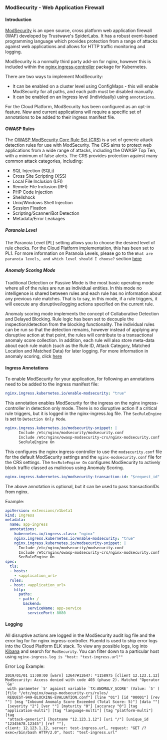 ### ModSecurity - Web Application Firewall

#### Introduction

[ModSecurity](http://www.modsecurity.org/about.html) is an open source, cross platform web application firewall (WAF) developed by Trustwave's SpiderLabs. It has a robust event-based programming language which provides protection from a range of attacks against web applications and allows for HTTP traffic monitoring and logging. 

ModSecurity is a normally third party add-on for nginx, however this is included within the [nginx ingress-controller](https://github.com/kubernetes/ingress-nginx) package for Kubernetes. 

There are two ways to implement ModSecurity:
  
 - It can be enabled on a cluster level using ConfigMaps - this will enable ModSecurity for all paths, and each path must be disabled manually.
 - It can be enabled on an Ingress level (individually) using `annotations`.

For the Cloud Platform, ModSecurity has been configured as an opt-in feature. New and current applications will require a specific set of annotations to be added to their ingress manifest file.

#### OWASP Rules

The [OWASP ModSecurity Core Rule Set (CRS)](https://coreruleset.org/faq/) is a set of generic attack detection rules for use with ModSecurity. The CRS aims to protect web applications from a wide range of attacks, including the OWASP Top Ten, with a minimum of false alerts. The CRS provides protection against many common attack categories, including:

 - SQL Injection (SQLi)
 - Cross Site Scripting (XSS)
 - Local File Inclusion (LFI)
 - Remote File Inclusion (RFI)
 - PHP Code Injection
 - Shellshock
 - Unix/Windows Shell Injection
 - Session Fixation
 - Scripting/Scanner/Bot Detection
 - Metadata/Error Leakages

##### Paranoia Level

The Paranoia Level (PL) setting allows you to choose the desired level of rule checks. For the Cloud Platform implementation, this has been set to PL1. For more information on Paranoia Levels, please go to the `What are paranoia levels, and which level should I choose?` section [here](https://coreruleset.org/faq/)

##### Anomaly Scoring Mode

Traditional Detection or Passive Mode is the most basic operating mode where all of the rules are run as individual entities. In this mode no intelligence is shared between rules and each rule has no information about any previous rule matches. That is to say, in this mode, if a rule triggers, it will execute any disruptive/logging actions specified on the current rule.

Anomaly scoring mode implements the concept of Collaborative Detection and Delayed Blocking. Rule logic has been set to decouple the inspection/detection from the blocking functionality. The individual rules can be run so that the detection remains, however instead of applying any disruptive action at that point, the rules will contribute to a transactional anomaly score collection. In addition, each rule will also store meta-data about each rule match (such as the Rule ID, Attack Category, Matched Location and Matched Data) for later logging. 
For more information in anomaly scoring, click [here](https://www.modsecurity.org/CRS/Documentation/anomaly.html#anomaly-scoring-mode)

#### Ingress Annotations

To enable ModSecurity for your application, for following an annotations need to be added to the ingress manifest file:

```yaml
nginx.ingress.kubernetes.io/enable-modsecurity: "true"
```
This annotation enables ModSecurity for the ingress on the nginx ingress-controller in detection only mode. There is no disruptive action if a critical rule triggers, but it is logged in the nginx-ingress.log file. The `SecRuleEngine` is set to `Detection Only Mode`.

```yaml
nginx.ingress.kubernetes.io/modsecurity-snippet: |
      Include /etc/nginx/modsecurity/modsecurity.conf
      Include /etc/nginx/owasp-modsecurity-crs/nginx-modsecurity.conf
      SecRuleEngine On
```  
This configures the nginx ingress-controller to use the `modsecurity.conf` file for the default ModSecurity settings and the `nginx-modsecurity.conf` file for the CRS settings.
The `SecRuleEngine On` configures ModSecurity to actively block traffic classed as malicious using Anomaly Scoring.  

```yaml
nginx.ingress.kubernetes.io/modsecurity-transaction-id: "$request_id"
```
The above annotation is optional, but it can be used to pass transactionIDs from nginx.


Example:

```yaml
apiVersion: extensions/v1beta1
kind: Ingress
metadata:
  name: app-ingress
  annotations:
    kubernetes.io/ingress.class: "nginx"
    nginx.ingress.kubernetes.io/enable-modsecurity: "true"
    nginx.ingress.kubernetes.io/modsecurity-snippet: |
      Include /etc/nginx/modsecurity/modsecurity.conf
      Include /etc/nginx/owasp-modsecurity-crs/nginx-modsecurity.conf
      SecRuleEngine On
spec:
  tls:
  - hosts:
    - <application_url> 
  rules:
  - host: <application_url> 
    http:
      paths:
      - path: /
        backend:
          serviceName: app-service
          servicePort: 8080
```

#### Logging

All disruptive actions are logged in the ModSecurity audit log file and the error log for for nginx ingress-controller. 
Fluentd is used to ship error logs into the Cloud Platform ELK stack. To view any possible logs, log into [Kibana](https://kibana.cloud-platform.service.justice.gov.uk/_plugin/kibana/) and search for `ModSecurity`. You can filter down to a particular host using `nginx-ingress.log is "host: "test-ingress.url""`

Error Log Example:

```
2019/01/01 11:00:00 [warn] 12647#12647: *1158975 [client 12.123.1.12] ModSecurity: Access denied with code 403 (phase 2). Matched "Operator `Ge'
 with parameter `5' against variable `TX:ANOMALY_SCORE' (Value: `5' ) [file "/etc/nginx/owasp-modsecurity-crs/rules/
 REQUEST-949-BLOCKING-EVALUATION.conf"] [line "01"] [id "00001"] [rev ""] [msg "Inbound Anomaly Score Exceeded (Total Score: 5)"] [data ""] 
 [severity "2"] [ver ""] [maturity "0"] [accuracy "0"] [tag "application-multi"] [tag "language-multi"] [tag "platform-multi"] [tag 
 "attack-generic"] [hostname "12.123.1.12"] [uri "/"] [unique_id "12345678.12345"] [ref ""],
client: 12.123.1.12, server: test-ingress.url, request: "GET /?exec=/bin/bash HTTP/2.0", host: "test-ingress.url"
```